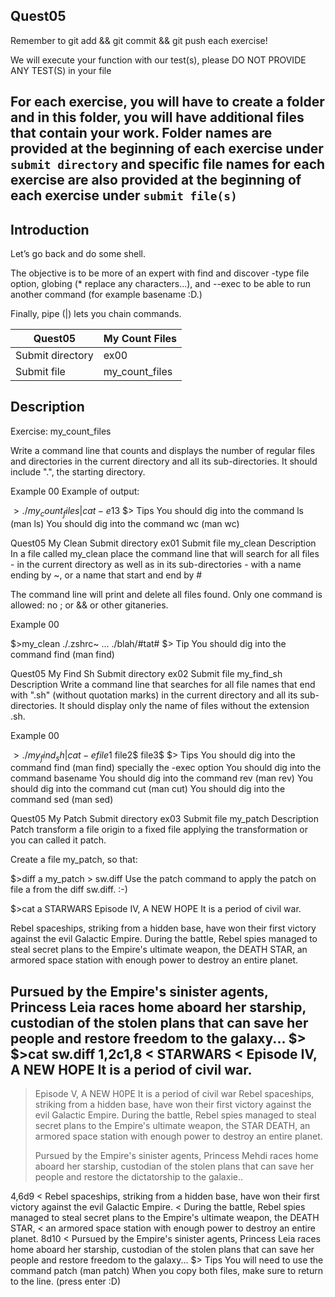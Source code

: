 ## Quest05
Remember to git add && git commit && git push each exercise!

We will execute your function with our test(s), please DO NOT PROVIDE ANY TEST(S) in your file

For each exercise, you will have to create a folder and in this folder, you will have additional files that contain your work. Folder names are provided at the beginning of each exercise under `submit directory` and specific file names for each exercise are also provided at the beginning of each exercise under `submit file(s)`
-----------------------------------------------------------------------------------------------------------------------------------------------------------------------

## Introduction
Let’s go back and do some shell.

The objective is to be more of an expert with find and discover -type file option, globing (* replace any characters...), and --exec to be able to run another command (for example basename :D.)

Finally, pipe (|) lets you chain commands.

| Quest05	| My Count Files |
| ------- | --------------- |
| Submit directory	| ex00 |
| Submit file |	my_count_files |

## Description
Exercise: my_count_files

Write a command line that counts and displays the number of regular files and directories in the current directory and all its sub-directories. It should include ".", the starting directory.

Example 00
Example of output:

$>./my_count_files | cat -e
13$
$>
Tips
You should dig into the command ls (man ls)
You should dig into the command wc (man wc)

Quest05	My Clean
Submit directory	ex01
Submit file	my_clean
Description
In a file called my_clean place the command line that will search for all files - in the current directory as well as in its sub-directories - with a name ending by ~, or a name that start and end by #

The command line will print and delete all files found.
Only one command is allowed: no ; or && or other gitaneries.

Example 00

$>my_clean
./.zshrc~
...
./blah/#tat#
$>
Tip
You should dig into the command find (man find)

Quest05	My Find Sh
Submit directory	ex02
Submit file	my_find_sh
Description
Write a command line that searches for all file names that end with ".sh" (without quotation marks) in the current directory and all its sub-directories. It should display only the name of files without the extension .sh.

Example 00

$>./my_find_sh | cat -e
file1$
file2$
file3$
$>
Tips
You should dig into the command find (man find) specially the -exec option
You should dig into the command basename
You should dig into the command rev (man rev)
You should dig into the command cut (man cut)
You should dig into the command sed (man sed)

Quest05	My Patch
Submit directory	ex03
Submit file	my_patch
Description
Patch transform a file origin to a fixed file applying the transformation or you can called it patch.

Create a file my_patch, so that:

$>diff a my_patch > sw.diff
Use the patch command to apply the patch on file a from the diff sw.diff. :-)

$>cat a
STARWARS
Episode IV, A NEW HOPE It is a period of civil war.

Rebel spaceships, striking from a hidden base, have won their first victory against the evil Galactic Empire.
During the battle, Rebel spies managed to steal secret plans to the Empire's ultimate weapon, the DEATH STAR,
an armored space station with enough power to destroy an entire planet.

Pursued by the Empire's sinister agents, Princess Leia races home aboard her starship, custodian of the stolen plans that can save her people and restore freedom to the galaxy...
$>
$>cat sw.diff
1,2c1,8
< STARWARS
< Episode IV, A NEW HOPE It is a period of civil war.
---
> Episode V, A NEW H0PE It is a period of civil war
> Rebel spaceships, striking from a hidden base, have won their first victory against the evil Galactic Empire. 
> During the battle, Rebel spies managed to steal secret plans to the Empire's ultimate weapon, the STAR DEATH, an armored space station with enough power to destroy an entire planet.
> 
> 
> Pursued by the Empire's sinister agents,
> Princess Mehdi races home aboard her starship, custodian of the stolen plans that can save her people and restore the dictatorship to the galaxie..
> 
4,6d9
< Rebel spaceships, striking from a hidden base, have won their first victory against the evil Galactic Empire.
< During the battle, Rebel spies managed to steal secret plans to the Empire's ultimate weapon, the DEATH STAR,
< an armored space station with enough power to destroy an entire planet.
8d10
< Pursued by the Empire's sinister agents, Princess Leia races home aboard her starship, custodian of the stolen plans that can save her people and restore freedom to the galaxy...
$>
Tips
You will need to use the command patch (man patch)
When you copy both files, make sure to return to the line. (press enter :D)
